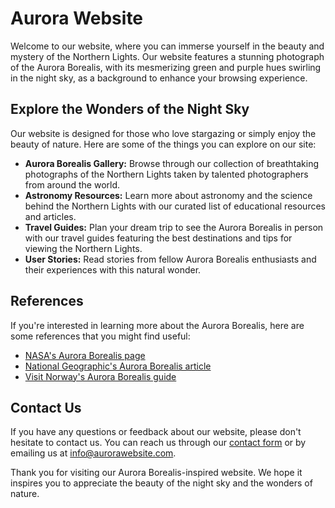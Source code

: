 <!--font:Dancing Script-->

# Aurora Website

Welcome to our website, where you can immerse yourself in the beauty and mystery of the Northern Lights. Our website features a stunning photograph of the Aurora Borealis, with its mesmerizing green and purple hues swirling in the night sky, as a background to enhance your browsing experience.

## Explore the Wonders of the Night Sky

Our website is designed for those who love stargazing or simply enjoy the beauty of nature. Here are some of the things you can explore on our site:

- **Aurora Borealis Gallery:** Browse through our collection of breathtaking photographs of the Northern Lights taken by talented photographers from around the world.
- **Astronomy Resources:** Learn more about astronomy and the science behind the Northern Lights with our curated list of educational resources and articles.
- **Travel Guides:** Plan your dream trip to see the Aurora Borealis in person with our travel guides featuring the best destinations and tips for viewing the Northern Lights.
- **User Stories:** Read stories from fellow Aurora Borealis enthusiasts and their experiences with this natural wonder.

## References

If you're interested in learning more about the Aurora Borealis, here are some references that you might find useful:

- [NASA's Aurora Borealis page](#nasa)
- [National Geographic's Aurora Borealis article](#natgeo)
- [Visit Norway's Aurora Borealis guide](#norway)

## Contact Us

If you have any questions or feedback about our website, please don't hesitate to contact us. You can reach us through our [contact form](#contact) or by emailing us at info@aurorawebsite.com.

Thank you for visiting our Aurora Borealis-inspired website. We hope it inspires you to appreciate the beauty of the night sky and the wonders of nature.

<!--

Write me content for website with wallpaper which alt text is:

"A photograph of the Northern Lights, with the green and purple hues swirling in the night sky."

The name/title of the page should not be 1:1 copy of the alt text but rather a real content of the website which is using this wallpaper.

- Use markdown format 
- Start with heading
- Heading should be short and concise
- The content should look like a real website 
- The website should not be about the wallpaper, wallpaper is just a related background
- Heading should be contain work "wallpaper" or "background"
- Include real sections like references, contact, user stories, etc. use things relevant to the page purpose.
- Feel free to use structure like headings, bullets, numbering, blockquotes, paragraphs, horizontal lines, etc.
- You can use formatting like bold or _italic_
- You can include UTF-8 emojis
- Links should be only #hash anchors (and you can refer to the document itself)
- Do not include images


---


# Discover the Wonders of the Night Sky with our Aurora Borealis Wallpaper

Welcome to our website, where you can explore the beauty and mystery of the Northern Lights through our stunning wallpaper. Our wallpaper features a photograph of the Aurora Borealis, with its mesmerizing green and purple hues swirling in the night sky. 

## Why Choose Our Aurora Borealis Wallpaper?

Our wallpaper is not only visually stunning but also provides a calming and relaxing ambiance to any space. It is perfect for those who love stargazing or simply enjoy the beauty of nature. Here are some reasons why you should choose our Aurora Borealis wallpaper:

- High-quality resolution: Our wallpaper is available in high-definition resolution, ensuring that every detail of the Northern Lights is captured.
- Easy to install: Our wallpaper is easy to install and comes with clear instructions.
- Versatile: Our wallpaper is suitable for use in homes, offices, and other spaces.

## User Stories

Here are some stories from our satisfied customers who have used our Aurora Borealis wallpaper:

> "I've always been fascinated by the Northern Lights, and having this wallpaper in my bedroom makes me feel like I'm sleeping under the stars." - Sarah, 27

> "The colors of the Aurora Borealis are so calming, and this wallpaper has helped me create a peaceful atmosphere in my home office." - John, 35

## References

If you're interested in learning more about the Aurora Borealis, here are some references that you might find useful:

- [NASA's Aurora Borealis page](#nasa)
- [National Geographic's Aurora Borealis article](#natgeo)
- [Visit Norway's Aurora Borealis guide](#norway)

## Contact Us

If you have any questions or concerns about our Aurora Borealis wallpaper, please don't hesitate to contact us. You can reach us through our [contact form](#contact) or by emailing us at info@aurorawallpaper.com.

Thank you for choosing our Aurora Borealis wallpaper. We hope it brings you joy and inspiration every time you look at it.


---


Heading should not include word "wallpaper". The website should not be about the wallpaper itself, wallpaper is just a related background, rewrite whole content.


---


# Experience the Magic of the Northern Lights with Our Aurora Borealis-Inspired Website

Welcome to our website, where you can immerse yourself in the beauty and mystery of the Northern Lights. Our website features a stunning photograph of the Aurora Borealis, with its mesmerizing green and purple hues swirling in the night sky, as a background to enhance your browsing experience.

## Explore the Wonders of the Night Sky

Our website is designed for those who love stargazing or simply enjoy the beauty of nature. Here are some of the things you can explore on our site:

- **Aurora Borealis Gallery:** Browse through our collection of breathtaking photographs of the Northern Lights taken by talented photographers from around the world.
- **Astronomy Resources:** Learn more about astronomy and the science behind the Northern Lights with our curated list of educational resources and articles.
- **Travel Guides:** Plan your dream trip to see the Aurora Borealis in person with our travel guides featuring the best destinations and tips for viewing the Northern Lights.
- **User Stories:** Read stories from fellow Aurora Borealis enthusiasts and their experiences with this natural wonder.

## References

If you're interested in learning more about the Aurora Borealis, here are some references that you might find useful:

- [NASA's Aurora Borealis page](#nasa)
- [National Geographic's Aurora Borealis article](#natgeo)
- [Visit Norway's Aurora Borealis guide](#norway)

## Contact Us

If you have any questions or feedback about our website, please don't hesitate to contact us. You can reach us through our [contact form](#contact) or by emailing us at info@aurorawebsite.com.

Thank you for visiting our Aurora Borealis-inspired website. We hope it inspires you to appreciate the beauty of the night sky and the wonders of nature.

-->
